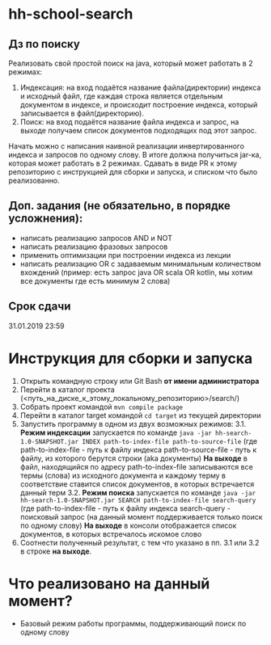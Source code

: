# hh-school-search
## Дз по поиску 

Реализовать свой простой поиск на java, который может работать в 2 режимах: 

1. Индексация: на вход подаётся название файла(директории) индекса и исходный файл, где каждая строка является отдельным документом в индексе, и происходит построение индекса, который записывается в файл(директорию). 
2. Поиск: на вход подаётся название файла индекса и запрос, на выходе получаем список документов подходящих под этот запрос.

Начать можно с написания наивной реализации инвертированного индекса и запросов по одному слову. В итоге должна получиться jar-ка, которая может работать в 2 режимах. Сдавать в виде PR к этому репозиторию с инструкцией для сборки и запуска, и списком что было реализованно. 

## Доп. задания (не обязательно, в порядке усложнения): 
* написать реализацию запросов AND и NOT
* написать реализацию фразовых запросов
* применить оптимизации при построении индекса из лекции
* написать реализацию OR с задаваемым минимальным количеством вхождений (пример: есть запрос java OR scala OR kotlin, мы хотим все документы где есть минимум 2 слова)

## Срок сдачи

31.01.2019 23:59

# Инструкция для сборки и запуска
1. Открыть командную строку или Git Bash **от имени администратора**
2. Перейти в каталог проекта (<путь_на_диске_к_этому_локальному_репозиторию>/search/)
3. Собрать проект командой `mvn compile package`
4. Перейти в каталог target командой `cd target` из текущей директории
5. Запустить программу в одном из двух возможных режимов:
    3.1. **Режим индексации** запускается по команде `java -jar hh-search-1.0-SNAPSHOT.jar INDEX path-to-index-file path-to-source-file` (где path-to-index-file - путь к файлу индекса
    path-to-source-file - путь к файлу, из которого берутся строки (aka документы)
    **На выходе** в файл, находящийся по адресу path-to-index-file записываются все термы (слова) из исходного документа и каждому терму в соответствие ставится список документов, в которых встречается данный терм
    3.2. **Режим поиска** запускается по команде `java -jar hh-search-1.0-SNAPSHOT.jar SEARCH path-to-index-file search-query` (где 
    path-to-index-file - путь к файлу индекса
    search-query - поисковый запрос (на данный момент поддерживается только поиск по одному слову)
    **На выходе** в консоли отображается список документов, в которых встречалось искомое слово
6. Соотнести полученный результат, с тем что указано в пп. 3.1 или 3.2 в строке **на выходе**.

# Что реализовано на данный момент?
* Базовый режим работы программы, поддерживающий поиск по одному слову